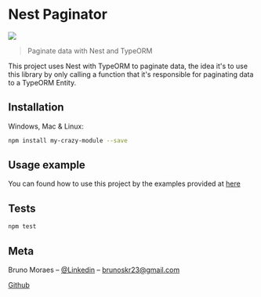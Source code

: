 # Nest Paginator

<a href="https://www.npmjs.com/package/nest-paginator">
  <img src="https://img.shields.io/npm/v/nest-paginator.svg"/>
</a>

> Paginate data with Nest and TypeORM

This project uses Nest with TypeORM to paginate data, the idea it's to use this library by only calling a function that it's responsible for paginating data to a TypeORM Entity.

## Installation

Windows, Mac & Linux:

```sh
npm install my-crazy-module --save
```

## Usage example

You can found how to use this project by the examples provided at [here](https://@github.com/brunosm16/nest-paginator-examples)

## Tests

```sh
npm test
```

## Meta

Bruno Moraes – [@Linkedin](https://www.linkedin.com/in/bruno-silveira22/) – brunoskr23@gmail.com

[Github](https://github.com/brunosm16)
